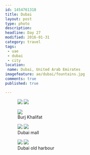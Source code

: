 ```yaml
---
id: 1454761318
title: Dubai
layout: post
type: photo
description: 
headline: Day 27
modified: 2016-01-31
category: travel
tags:
 - uae
 - dubai
 - city
location:
 name: Dubai, United Arab Emirates
imagefeature: ae/dubai/fountains.jpg
comments: true
published: true

---
```


<figure class="half">
  <a href="/images/ae/dubai/burj_khalifat.jpg"><img src="/images/scale/ae/dubai/burj_khalifat.jpg"/></a>
  <a href="/images/ae/dubai/burj_khalifat_night.jpg"><img src="/images/scale/ae/dubai/burj_khalifat_night.jpg"/></a>
  <figcaption></figcaption>
</figure>

<figure class="">
  <a href="/images/ae/dubai/fountains.jpg"><img src="/images/scale/ae/dubai/fountains.jpg"/></a>
  <figcaption>Burj Khalifat</figcaption>
</figure>

<figure class="half">
  <a href="/images/ae/dubai/inside_mall.jpg"><img src="/images/scale/ae/dubai/inside_mall.jpg"/></a>
  <a href="/images/ae/dubai/mall_fountain.jpg"><img src="/images/scale/ae/dubai/mall_fountain.jpg"/></a>
  <figcaption>Dubai mall</figcaption>
</figure>

<figure class="half">
  <a href="/images/ae/dubai/river.jpg"><img src="/images/scale/ae/dubai/river.jpg"/></a>
  <a href="/images/ae/dubai/boats.jpg"><img src="/images/scale/ae/dubai/boats.jpg"/></a>
  <figcaption>Dubai old harbour</figcaption>
</figure>

